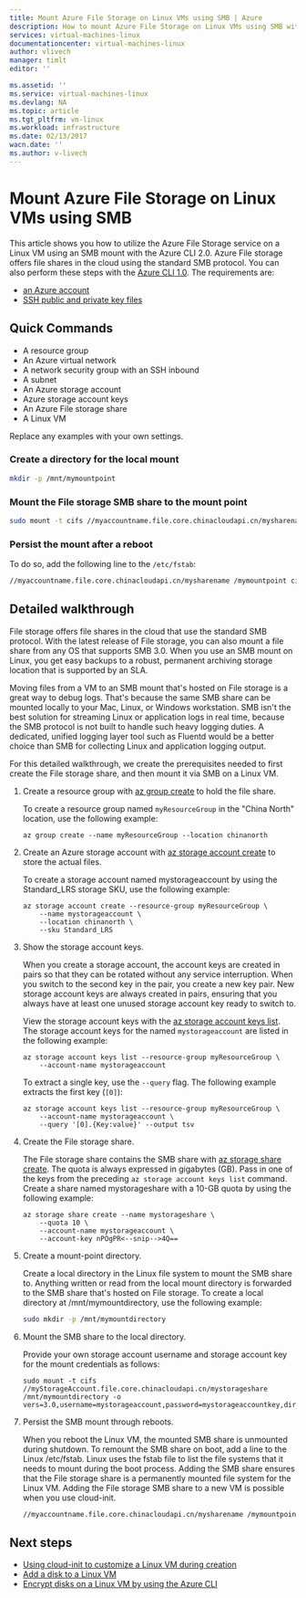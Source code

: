 ```yaml
---
title: Mount Azure File Storage on Linux VMs using SMB | Azure
description: How to mount Azure File Storage on Linux VMs using SMB with the Azure CLI 2.0
services: virtual-machines-linux
documentationcenter: virtual-machines-linux
author: vlivech
manager: timlt
editor: ''

ms.assetid: ''
ms.service: virtual-machines-linux
ms.devlang: NA
ms.topic: article
ms.tgt_pltfrm: vm-linux
ms.workload: infrastructure
ms.date: 02/13/2017
wacn.date: ''
ms.author: v-livech
---
```


# Mount Azure File Storage on Linux VMs using SMB

This article shows you how to utilize the Azure File Storage service on a Linux VM using an SMB mount with the Azure CLI 2.0. Azure File storage offers file shares in the cloud using the standard SMB protocol. You can also perform these steps with the [Azure CLI 1.0](virtual-machines-linux-mount-azure-file-storage-on-linux-using-smb-nodejs.md?toc=%2fazure%2fvirtual-machines%2flinux%2ftoc.json). The requirements are:

- [an Azure account](https://www.azure.cn/pricing/1rmb-trial/)
- [SSH public and private key files](virtual-machines-linux-mac-create-ssh-keys.md)

## Quick Commands

* A resource group
* An Azure virtual network
* A network security group with an SSH inbound
* A subnet
* An Azure storage account
* Azure storage account keys
* An Azure File storage share
* A Linux VM

Replace any examples with your own settings.

### Create a directory for the local mount

```bash
mkdir -p /mnt/mymountpoint
```

### Mount the File storage SMB share to the mount point

```bash
sudo mount -t cifs //myaccountname.file.core.chinacloudapi.cn/mysharename /mymountpoint -o vers=3.0,username=myaccountname,password=StorageAccountKeyEndingIn==,dir_mode=0777,file_mode=0777
```

### Persist the mount after a reboot
To do so, add the following line to the `/etc/fstab`:

```bash
//myaccountname.file.core.chinacloudapi.cn/mysharename /mymountpoint cifs vers=3.0,username=myaccountname,password=StorageAccountKeyEndingIn==,dir_mode=0777,file_mode=0777
```

## Detailed walkthrough

File storage offers file shares in the cloud that use the standard SMB protocol. With the latest release of File storage, you can also mount a file share from any OS that supports SMB 3.0. When you use an SMB mount on Linux, you get easy backups to a robust, permanent archiving storage location that is supported by an SLA.

Moving files from a VM to an SMB mount that's hosted on File storage is a great way to debug logs. That's because the same SMB share can be mounted locally to your Mac, Linux, or Windows workstation. SMB isn't the best solution for streaming Linux or application logs in real time, because the SMB protocol is not built to handle such heavy logging duties. A dedicated, unified logging layer tool such as Fluentd would be a better choice than SMB for collecting Linux and application logging output.

For this detailed walkthrough, we create the prerequisites needed to first create the File storage share, and then mount it via SMB on a Linux VM.

1. Create a resource group with [az group create](https://docs.microsoft.com/cli/azure/group#create) to hold the file share.

    To create a resource group named `myResourceGroup` in the "China North" location, use the following example:

    ```azurecli
    az group create --name myResourceGroup --location chinanorth
    ```

2. Create an Azure storage account with [az storage account create](https://docs.microsoft.com/cli/azure/storage/account#create) to store the actual files.

    To create a storage account named mystorageaccount by using the Standard_LRS storage SKU, use the following example:

    ```azurecli
    az storage account create --resource-group myResourceGroup \
        --name mystorageaccount \
        --location chinanorth \
        --sku Standard_LRS
    ```

3. Show the storage account keys.

    When you create a storage account, the account keys are created in pairs so that they can be rotated without any service interruption. When you switch to the second key in the pair, you create a new key pair. New storage account keys are always created in pairs, ensuring that you always have at least one unused storage account key ready to switch to.

    View the storage account keys with the [az storage account keys list](https://docs.microsoft.com/cli/azure/storage/account/keys#list). The storage account keys for the named `mystorageaccount` are listed in the following example:

    ```azurecli
    az storage account keys list --resource-group myResourceGroup \
        --account-name mystorageaccount
    ```

    To extract a single key, use the `--query` flag. The following example extracts the first key (`[0]`):

    ```azurecli
    az storage account keys list --resource-group myResourceGroup \
        --account-name mystorageaccount \
        --query '[0].{Key:value}' --output tsv
    ```

4. Create the File storage share.

    The File storage share contains the SMB share with [az storage share create](https://docs.microsoft.com/cli/azure/storage/share#create). The quota is always expressed in gigabytes (GB). Pass in one of the keys from the preceding `az storage account keys list` command. Create a share named mystorageshare with a 10-GB quota by using the following example:

    ```azurecli
    az storage share create --name mystorageshare \
        --quota 10 \
        --account-name mystorageaccount \
        --account-key nPOgPR<--snip-->4Q==
    ```

5. Create a mount-point directory.

    Create a local directory in the Linux file system to mount the SMB share to. Anything written or read from the local mount directory is forwarded to the SMB share that's hosted on File storage. To create a local directory at /mnt/mymountdirectory, use the following example:

    ```bash
    sudo mkdir -p /mnt/mymountdirectory
    ```

6. Mount the SMB share to the local directory.

    Provide your own storage account username and storage account key for the mount credentials as follows:

    ```azurecli
    sudo mount -t cifs //myStorageAccount.file.core.chinacloudapi.cn/mystorageshare /mnt/mymountdirectory -o vers=3.0,username=mystorageaccount,password=mystorageaccountkey,dir_mode=0777,file_mode=0777
    ```

7. Persist the SMB mount through reboots.

    When you reboot the Linux VM, the mounted SMB share is unmounted during shutdown. To remount the SMB share on boot, add a line to the Linux /etc/fstab. Linux uses the fstab file to list the file systems that it needs to mount during the boot process. Adding the SMB share ensures that the File storage share is a permanently mounted file system for the Linux VM. Adding the File storage SMB share to a new VM is possible when you use cloud-init.

    ```bash
    //myaccountname.file.core.chinacloudapi.cn/mysharename /mymountpoint cifs vers=3.0,username=myaccountname,password=StorageAccountKeyEndingIn==,dir_mode=0777,file_mode=0777
    ```

## Next steps

- [Using cloud-init to customize a Linux VM during creation](virtual-machines-linux-using-cloud-init.md?toc=%2fazure%2fvirtual-machines%2flinux%2ftoc.json)
- [Add a disk to a Linux VM](virtual-machines-linux-add-disk.md?toc=%2fazure%2fvirtual-machines%2flinux%2ftoc.json)
- [Encrypt disks on a Linux VM by using the Azure CLI](virtual-machines-linux-encrypt-disks.md?toc=%2fazure%2fvirtual-machines%2flinux%2ftoc.json)